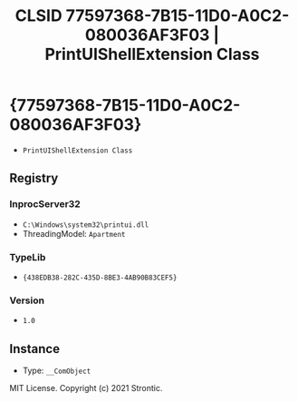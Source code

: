 ﻿---
title: "CLSID 77597368-7B15-11D0-A0C2-080036AF3F03 | PrintUIShellExtension Class"
excerpt: What is COM-Object CLSID 77597368-7B15-11D0-A0C2-080036AF3F03?
---

# {77597368-7B15-11D0-A0C2-080036AF3F03}

* `PrintUIShellExtension Class`

## Registry


### InprocServer32

* `C:\Windows\system32\printui.dll`
* ThreadingModel: `Apartment`

### TypeLib

* `{438EDB38-282C-435D-8BE3-4AB90B83CEF5}`

### Version

* `1.0`

## Instance

* Type: `__ComObject`

MIT License. Copyright (c) 2021 Strontic.


